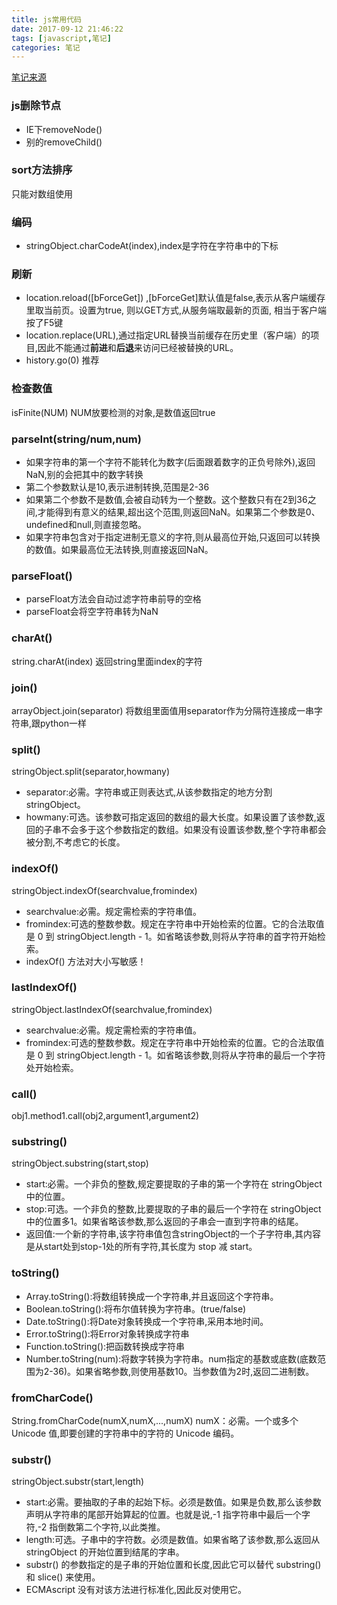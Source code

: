 ```yaml
---
title: js常用代码
date: 2017-09-12 21:46:22
tags: [javascript,笔记]
categories: 笔记
---
```

[笔记来源](https://segmentfault.com/a/1190000008632671)

### js删除节点
* IE下removeNode()
* 别的removeChild()

### sort方法排序
只能对数组使用

### 编码
* stringObject.charCodeAt(index),index是字符在字符串中的下标

### 刷新
* location.reload([bForceGet]) ,[bForceGet]默认值是false,表示从客户端缓存里取当前页。设置为true, 则以GET方式,从服务端取最新的页面, 相当于客户端按了F5键
* location.replace(URL),通过指定URL替换当前缓存在历史里（客户端）的项目,因此不能通过**前进**和**后退**来访问已经被替换的URL。
* history.go(0) 推荐

### 检查数值
isFinite(NUM) NUM放要检测的对象,是数值返回true

### parseInt(string/num,num)
* 如果字符串的第一个字符不能转化为数字(后面跟着数字的正负号除外),返回NaN,别的会把其中的数字转换
* 第二个参数默认是10,表示进制转换,范围是2-36
* 如果第二个参数不是数值,会被自动转为一个整数。这个整数只有在2到36之间,才能得到有意义的结果,超出这个范围,则返回NaN。如果第二个参数是0、undefined和null,则直接忽略。
* 如果字符串包含对于指定进制无意义的字符,则从最高位开始,只返回可以转换的数值。如果最高位无法转换,则直接返回NaN。

### parseFloat()
* parseFloat方法会自动过滤字符串前导的空格
* parseFloat会将空字符串转为NaN
<!-- more -->

### charAt()
string.charAt(index) 返回string里面index的字符

### join()
arrayObject.join(separator) 将数组里面值用separator作为分隔符连接成一串字符串,跟python一样

### split()
stringObject.split(separator,howmany)
* separator:必需。字符串或正则表达式,从该参数指定的地方分割 stringObject。
* howmany:可选。该参数可指定返回的数组的最大长度。如果设置了该参数,返回的子串不会多于这个参数指定的数组。如果没有设置该参数,整个字符串都会被分割,不考虑它的长度。

### indexOf()
stringObject.indexOf(searchvalue,fromindex)
* searchvalue:必需。规定需检索的字符串值。
* fromindex:可选的整数参数。规定在字符串中开始检索的位置。它的合法取值是 0 到 stringObject.length - 1。如省略该参数,则将从字符串的首字符开始检索。
* indexOf() 方法对大小写敏感！ 

### lastIndexOf()
stringObject.lastIndexOf(searchvalue,fromindex)
* searchvalue:必需。规定需检索的字符串值。
* fromindex:可选的整数参数。规定在字符串中开始检索的位置。它的合法取值是 0 到 stringObject.length - 1。如省略该参数,则将从字符串的最后一个字符处开始检索。

### call()
obj1.method1.call(obj2,argument1,argument2)

### substring()
stringObject.substring(start,stop)
* start:必需。一个非负的整数,规定要提取的子串的第一个字符在 stringObject中的位置。
* stop:可选。一个非负的整数,比要提取的子串的最后一个字符在 stringObject中的位置多1。如果省略该参数,那么返回的子串会一直到字符串的结尾。
* 返回值:一个新的字符串,该字符串值包含stringObject的一个子字符串,其内容是从start处到stop-1处的所有字符,其长度为 stop 减 start。

### toString()
* Array.toString():将数组转换成一个字符串,并且返回这个字符串。
* Boolean.toString():将布尔值转换为字符串。(true/false)
* Date.toString():将Date对象转换成一个字符串,采用本地时间。
* Error.toString():将Error对象转换成字符串
* Function.toString():把函数转换成字符串
* Number.toString(num):将数字转换为字符串。num指定的基数或底数(底数范围为2-36)。如果省略参数,则使用基数10。当参数值为2时,返回二进制数。

### fromCharCode()
String.fromCharCode(numX,numX,...,numX)
numX：必需。一个或多个 Unicode 值,即要创建的字符串中的字符的 Unicode 编码。

### substr() 
stringObject.substr(start,length)
* start:必需。要抽取的子串的起始下标。必须是数值。如果是负数,那么该参数声明从字符串的尾部开始算起的位置。也就是说,-1 指字符串中最后一个字符,-2 指倒数第二个字符,以此类推。
* length:可选。子串中的字符数。必须是数值。如果省略了该参数,那么返回从 stringObject 的开始位置到结尾的字串。
* substr() 的参数指定的是子串的开始位置和长度,因此它可以替代 substring() 和 slice() 来使用。
* ECMAscript 没有对该方法进行标准化,因此反对使用它。